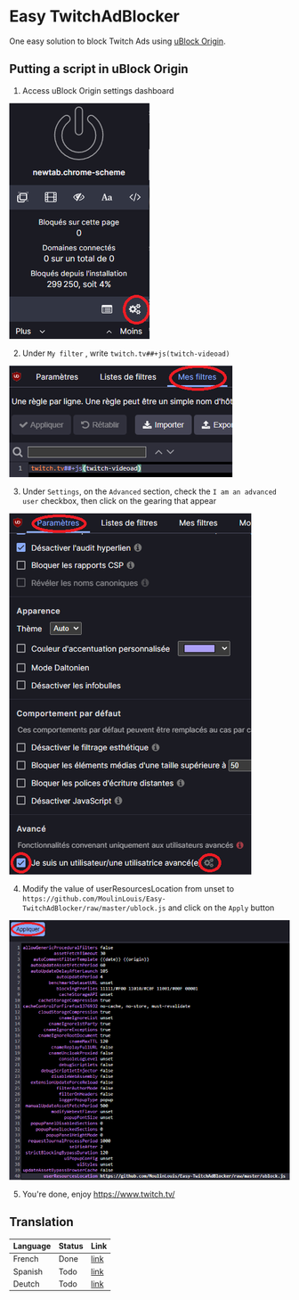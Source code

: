 # Easy TwitchAdBlocker

One easy solution to block Twitch Ads using [uBlock Origin](https://ublockorigin.com/).

## Putting a script in uBlock Origin

1. Access uBlock Origin settings dashboard

![Step 1](assets/step-1.png)

2. Under `My filter` , write `twitch.tv##+js(twitch-videoad)`

![Step 2](assets/step-2.png)

3. Under `Settings`, on the `Advanced` section, check the `I am an advanced user` checkbox, then click on the gearing that appear

![Step 3](assets/step-3.png)

4. Modify the value of userResourcesLocation from unset to `https://github.com/MoulinLouis/Easy-TwitchAdBlocker/raw/master/ublock.js` and click on the `Apply` button

![Step 4](assets/step-4.png)

5. You're done, enjoy https://www.twitch.tv/

## Translation

| Language | Status | Link |
|---|---|---|
| French | Done | [link](https://github.com/MoulinLouis/Easy-TwitchAdBlocker/raw/master/fr-FR/) |
| Spanish | Todo | [link]() |
| Deutch | Todo | [link]() |
